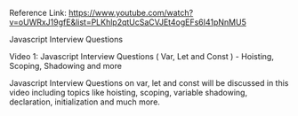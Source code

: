 Reference Link:
https://www.youtube.com/watch?v=oUWRxJ19gfE&list=PLKhlp2qtUcSaCVJEt4ogEFs6I41pNnMU5

Javascript Interview Questions 

Video 1: Javascript Interview Questions ( Var, Let and Const ) - Hoisting, Scoping, Shadowing and more

Javascript Interview Questions on var, let and const will be discussed in this video including topics like hoisting, scoping, variable shadowing, declaration, initialization and much more.